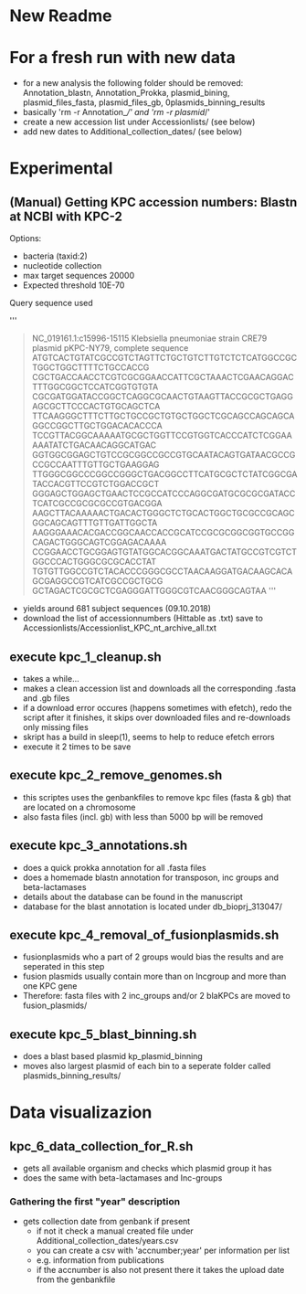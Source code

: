 # New Readme

# For a fresh run with new data
* for a new analysis the following folder should be removed:
Annotation_blastn, Annotation_Prokka, plasmid_bining, plasmid_files_fasta, plasmid_files_gb, 0plasmids_binning_results
* basically 'rm -r Annotation_*/' and 'rm -r plasmid*/'
* create a new accession list under Accessionlists/ (see below)
* add new dates to Additional_collection_dates/ (see below)

# Experimental
## (Manual) Getting KPC accession numbers: Blastn at NCBI with KPC-2

Options:
* bacteria (taxid:2)
* nucleotide collection
* max target sequences 20000
* Expected threshold 10E-70

Query sequence used

'''
>NC_019161.1:c15996-15115 Klebsiella pneumoniae strain CRE79 plasmid pKPC-NY79, complete sequence
ATGTCACTGTATCGCCGTCTAGTTCTGCTGTCTTGTCTCTCATGGCCGCTGGCTGGCTTTTCTGCCACCG
CGCTGACCAACCTCGTCGCGGAACCATTCGCTAAACTCGAACAGGACTTTGGCGGCTCCATCGGTGTGTA
CGCGATGGATACCGGCTCAGGCGCAACTGTAAGTTACCGCGCTGAGGAGCGCTTCCCACTGTGCAGCTCA
TTCAAGGGCTTTCTTGCTGCCGCTGTGCTGGCTCGCAGCCAGCAGCAGGCCGGCTTGCTGGACACACCCA
TCCGTTACGGCAAAAATGCGCTGGTTCCGTGGTCACCCATCTCGGAAAAATATCTGACAACAGGCATGAC
GGTGGCGGAGCTGTCCGCGGCCGCCGTGCAATACAGTGATAACGCCGCCGCCAATTTGTTGCTGAAGGAG
TTGGGCGGCCCGGCCGGGCTGACGGCCTTCATGCGCTCTATCGGCGATACCACGTTCCGTCTGGACCGCT
GGGAGCTGGAGCTGAACTCCGCCATCCCAGGCGATGCGCGCGATACCTCATCGCCGCGCGCCGTGACGGA
AAGCTTACAAAAACTGACACTGGGCTCTGCACTGGCTGCGCCGCAGCGGCAGCAGTTTGTTGATTGGCTA
AAGGGAAACACGACCGGCAACCACCGCATCCGCGCGGCGGTGCCGGCAGACTGGGCAGTCGGAGACAAAA
CCGGAACCTGCGGAGTGTATGGCACGGCAAATGACTATGCCGTCGTCTGGCCCACTGGGCGCGCACCTAT
TGTGTTGGCCGTCTACACCCGGGCGCCTAACAAGGATGACAAGCACAGCGAGGCCGTCATCGCCGCTGCG
GCTAGACTCGCGCTCGAGGGATTGGGCGTCAACGGGCAGTAA
'''

* yields around 681 subject sequences (09.10.2018)
* download the list of accessionnumbers (Hittable as .txt) save to Accessionlists/Accessionlist_KPC_nt_archive_all.txt

## execute kpc_1_cleanup.sh
* takes a while...
* makes a clean accession list and downloads all the corresponding .fasta and .gb files
* if a download error occures (happens sometimes with efetch), redo the script after it finishes, it skips over downloaded files and re-downloads only missing files
* skript has a build in sleep(1), seems to help to reduce efetch errors
* execute it 2 times to be save

## execute kpc_2_remove_genomes.sh
* this scriptes uses the genbankfiles to remove kpc files (fasta & gb) that are located on a chromosome
* also fasta files (incl. gb) with less than 5000 bp will be removed

## execute kpc_3_annotations.sh
* does a quick prokka annotation for all .fasta files
* does a homemade blastn annotation for transposon, inc groups and beta-lactamases
* details about the database can be found in the manuscript
* database for the blast annotation is located under db_bioprj_313047/

## execute kpc_4_removal_of_fusionplasmids.sh
* fusionplasmids who a part of 2 groups would bias the results and are seperated in this step
* fusion plasmids usually contain more than on Incgroup and more than one KPC gene
* Therefore: fasta files with 2 inc_groups and/or 2 blaKPCs are moved to fusion_plasmids/

## execute kpc_5_blast_binning.sh
* does a blast based plasmid kp_plasmid_binning
* moves also largest plasmid of each bin to a seperate folder called plasmids_binning_results/

# Data visualizazion
## kpc_6_data_collection_for_R.sh
* gets all available organism and checks which plasmid group it has
* does the same with beta-lactamases and Inc-groups

### Gathering the first "year" description
* gets collection date from genbank if  present
  * if not it check a manual created file under Additional_collection_dates/years.csv
  * you can create a csv with 'accnumber;year' per information per list
  * e.g. information from publications
  * if the accnumber is also not present there it takes the upload date from the genbankfile
